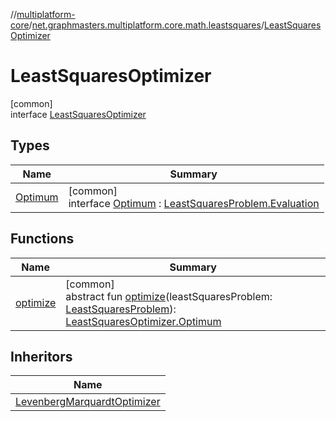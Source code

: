 //[multiplatform-core](../../../index.md)/[net.graphmasters.multiplatform.core.math.leastsquares](../index.md)/[LeastSquaresOptimizer](index.md)

# LeastSquaresOptimizer

[common]\
interface [LeastSquaresOptimizer](index.md)

## Types

| Name | Summary |
|---|---|
| [Optimum](-optimum/index.md) | [common]<br>interface [Optimum](-optimum/index.md) : [LeastSquaresProblem.Evaluation](../-least-squares-problem/-evaluation/index.md) |

## Functions

| Name | Summary |
|---|---|
| [optimize](optimize.md) | [common]<br>abstract fun [optimize](optimize.md)(leastSquaresProblem: [LeastSquaresProblem](../-least-squares-problem/index.md)): [LeastSquaresOptimizer.Optimum](-optimum/index.md) |

## Inheritors

| Name |
|---|
| [LevenbergMarquardtOptimizer](../-levenberg-marquardt-optimizer/index.md) |
